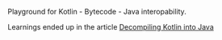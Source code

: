 Playground for Kotlin - Bytecode - Java interopability. 

Learnings ended up in the article [Decompiling Kotlin into Java](https://rafagarcia.dev/decompiling-kotlin-into-java/)
